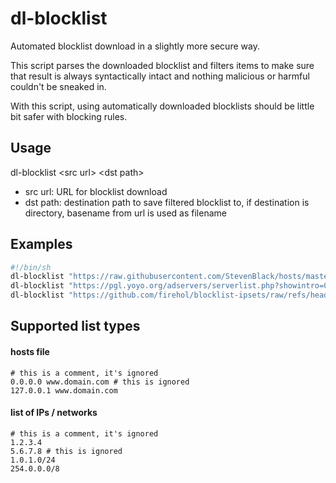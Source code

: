 # dl-blocklist

Automated blocklist download in a slightly more secure way.

This script parses the downloaded blocklist and filters items to make sure that result is always syntactically intact and nothing malicious or harmful couldn't be sneaked in.

With this script, using automatically downloaded blocklists should be little bit safer with blocking rules.

## Usage

dl-blocklist \<src url> \<dst path> 
- src url: URL for blocklist download
- dst path: destination path to save filtered blocklist to, if destination is directory, basename from url is used as filename

## Examples
~~~sh
#!/bin/sh
dl-blocklist "https://raw.githubusercontent.com/StevenBlack/hosts/master/hosts" /var/blocklists/steven-black.txt
dl-blocklist "https://pgl.yoyo.org/adservers/serverlist.php?showintro=0;hostformat=hosts" /var/blocklists/yoyo-adservers.txt
dl-blocklist "https://github.com/firehol/blocklist-ipsets/raw/refs/heads/master/firehol_level4.netset" /var/blocklists/firehol_level4.txt
~~~

## Supported list types

#### hosts file

~~~
# this is a comment, it's ignored
0.0.0.0 www.domain.com # this is ignored
127.0.0.1 www.domain.com
~~~

#### list of IPs / networks

~~~
# this is a comment, it's ignored
1.2.3.4
5.6.7.8 # this is ignored
1.0.1.0/24
254.0.0.0/8
~~~
